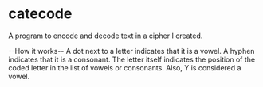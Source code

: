 # catecode
A program to encode and decode text in a cipher I created.

--How it works--
A dot next to a letter indicates that it is a vowel. A hyphen indicates that it is a consonant. The letter itself indicates the position of the coded letter in the list of vowels or consonants. Also, Y is considered a vowel.
